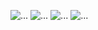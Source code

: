 
![...](https://i.ibb.co/jv4XGYJ/rasdasdfsdfmmgyz-1.png)
![...](https://i.ibb.co/q0n5Xxg/image-psd-4.png)
![...](https://i.ibb.co/DGfsZ8P/image-psd-5.png)
![...](https://i.ibb.co/nr7QPJB/sfdsdfsg-1.png)

